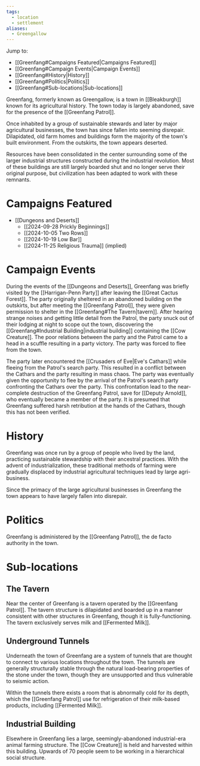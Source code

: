 ```yaml
---
tags:
  - location
  - settlement
aliases:
  - Greengallow
---
```


Jump to:
- [[Greenfang#Campaigns Featured|Campaigns Featured]]
- [[Greenfang#Campaign Events|Campaign Events]]
- [[Greenfang#History|History]]
- [[Greenfang#Politics|Politics]]
- [[Greenfang#Sub-locations|Sub-locations]]

Greenfang, formerly known as Greengallow, is a town in [[Bleakburgh]] known for its agricultural history. The town today is largely abandoned, save for the presence of the [[Greenfang Patrol]]. 

Once inhabited by a group of sustainable stewards and later by major agricultural businesses, the town has since fallen into seeming disrepair. Dilapidated, old farm homes and buildings form the majority of the town's built environment. From the outskirts, the town appears deserted.

Resources have been consolidated in the center surrounding some of the larger industrial structures constructed during the industrial revolution. Most of these buildings are still largely boarded shut and no longer serve their original purpose, but civilization has been adapted to work with these remnants.
# Campaigns Featured

- [[Dungeons and Deserts]]
	- [[2024-09-28 Prickly Beginnings]]
	- [[2024-10-05 Two Rows]]
	- [[2024-10-19 Low Bar]]
	- [[2024-11-25 Religious Trauma]] (implied)

# Campaign Events

During the events of the [[Dungeons and Deserts]], Greenfang was briefly visited by the [[Harrigan-Penn Party]] after leaving the [[Great Cactus Forest]]. The party originally sheltered in an abandoned building on the outskirts, but after meeting the [[Greenfang Patrol]], they were given permission to shelter in the [[Greenfang#The Tavern|tavern]]. After hearing strange noises and getting little detail from the Patrol, the party snuck out of their lodging at night to scope out the town, discovering the [[Greenfang#Industrial Building|industrial building]] containing the [[Cow Creature]]. The poor relations between the party and the Patrol came to a head in a scuffle resulting in a party victory. The party was forced to flee from the town.

The party later encountered the [[Crusaders of Eve|Eve's Cathars]] while fleeing from the Patrol's search party. This resulted in a conflict between the Cathars and the party resulting in mass chaos. The party was eventually given the opportunity to flee by the arrival of the Patrol's search party confronting the Cathars over the party. This confrontation lead to the near-complete destruction of the Greenfang Patrol, save for [[Deputy Arnold]], who eventually became a member of the party. It is presumed that Greenfang suffered harsh retribution at the hands of the Cathars, though this has not been verified.

# History

Greenfang was once run by a group of people who lived by the land, practicing sustainable stewardship with their ancestral practices. With the advent of industrialization, these traditional methods of farming were gradually displaced by industrial agricultural techniques lead by large agri-business.

Since the primacy of the large agricultural businesses in Greenfang the town appears to have largely fallen into disrepair.

# Politics

Greenfang is administered by the [[Greenfang Patrol]], the de facto authority in the town.

# Sub-locations

## The Tavern

Near the center of Greenfang is a tavern operated by the [[Greenfang Patrol]]. The tavern structure is dilapidated and boarded up in a manner consistent with other structures in Greenfang, though it is fully-functioning. The tavern exclusively serves milk and [[Fermented Milk]].

## Underground Tunnels

Underneath the town of Greenfang are a system of tunnels that are thought to connect to various locations throughout the town. The tunnels are generally structurally stable through the natural load-bearing properties of the stone under the town, though they are unsupported and thus vulnerable to seismic action.

Within the tunnels there exists a room that is abnormally cold for its depth, which the [[Greenfang Patrol]] use for refrigeration of their milk-based products, including [[Fermented Milk]].

## Industrial Building

Elsewhere in Greenfang lies a large, seemingly-abandoned industrial-era animal farming structure. The [[Cow Creature]] is held and harvested within this building. Upwards of 70 people seem to be working in a hierarchical social structure.
